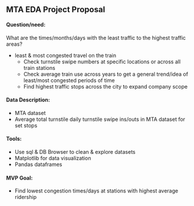 ## MTA EDA Project Proposal

#### Question/need:
What are the times/months/days with the least traffic to the highest traffic areas?
* least & most congested travel on the train
  - Check turnstile swipe numbers at specific locations or across all train stations
  - Check average train use across years to get a general trend/idea of least/most congested periods of time
  - Find highest traffic stops across the city to expand company scope

#### Data Description:
* MTA dataset
* Average total turnstile daily turnstile swipe ins/outs in MTA dataset for set stops

#### Tools:
* Use sql & DB Browser to clean & explore datasets
* Matplotlib for data visualization
* Pandas dataframes

#### MVP Goal:
* Find lowest congestion times/days at stations with highest average ridership
